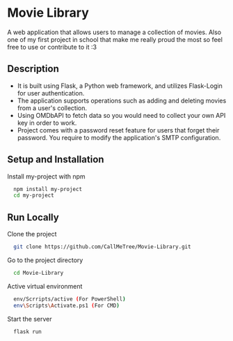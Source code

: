 
# Movie Library

A web application that allows users to manage a collection of movies. Also one of my first project in school that make me really proud the most so feel free to use or contribute to it :3
## Description
- It is built using Flask, a Python web framework, and utilizes Flask-Login for user authentication. 
- The application supports operations such as adding and deleting movies from a user's collection. 
- Using OMDbAPI to fetch data so you would need to collect your own API key in order to work.
- Project comes with a password reset feature for users that forget their password. You require to modify the application's SMTP configuration.

## Setup and Installation

Install my-project with npm

```bash
  npm install my-project
  cd my-project
```
    
## Run Locally

Clone the project

```bash
  git clone https://github.com/CallMeTree/Movie-Library.git
```

Go to the project directory

```bash
  cd Movie-Library
```

Active virtual environment

```bash
  env/Scrripts/active (For PowerShell)
  env\Scripts\Activate.ps1 (For CMD)
```

Start the server

```bash
  flask run
```

